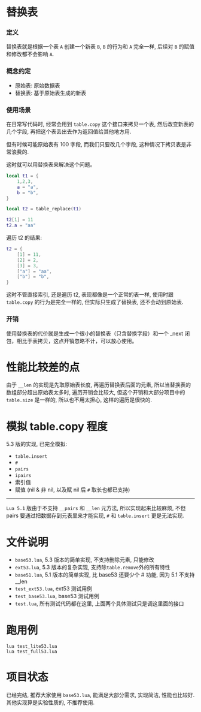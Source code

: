 # 替换表
### 定义
替换表就是根据一个表 `A` 创建一个新表 `B`, `B` 的行为和 `A` 完全一样, 后续对 `B` 的赋值和修改都不会影响 `A`.

### 概念约定
* 原始表: 原始数据表
* 替换表: 基于原始表生成的新表

### 使用场景
在日常写代码时, 经常会用到 `table.copy` 这个接口来拷贝一个表, 然后改变新表的几个字段, 再把这个表丢出去作为返回值给其他地方用.

但有时候可能原始表有 100 字段, 而我们只要改几个字段, 这种情况下拷贝表是非常浪费的.

这时就可以用替换表来解决这个问题。

```lua
local t1 = {
    1,2,3,
    a = "a",
    b = "b",
}

local t2 = table_replace(t1)

t2[1] = 11
t2.a = "aa"
```

遍历 t2 的结果:
```lua
t2 = {
    [1] = 11,
    [2] = 2,
    [3] = 3,
    ["a"] = "aa",
    ["b"] = "b",
}
```

这时不管直接索引, 还是遍历 t2, 表现都像是一个正常的表一样, 使用时跟 `table.copy` 的行为是完全一样的, 但实际只生成了替换表, 还不会动到原始表.

### 开销
使用替换表的代价就是生成一个很小的替换表（只含替换字段）和一个 _next 闭包，相比于表拷贝，这点开销忽略不计，可以放心使用。

# 性能比较差的点
由于 `__len` 的实现是先取原始表长度, 再遍历替换表后面的元素, 所以当替换表的数组部分超出原始表太多时, 遍历开销会比较大, 但这个开销和大部分项目中的 `table.size` 是一样的, 所以也不用太担心, 这样的遍历是很快的.

# 模拟 table.copy 程度
5.3 版的实现, 已完全模拟:
* `table.insert`
* `#`
* `pairs`
* `ipairs`
* 索引值
* 赋值 (nil & 非 nil, 以及赋 nil 后 `#` 取长也都已支持)

***

`Lua 5.1` 版由于不支持 `__pairs` 和 `__len` 元方法, 所以实现起来比较麻烦, 不但 pairs 要通过把数据存到元表里来才能实现, `#` 和 `table.insert` 更是无法实现.

# 文件说明
* `base53.lua`, 5.3 版本的简单实现, 不支持删除元素, 只能修改
* `ext53.lua`, 5.3 版本的复杂实现, 支持除`table.remove`外的所有特性
* `base51.lua`, 5.1 版本的简单实现, 比 base53 还要少个 # 功能, 因为 5.1 不支持 __len
* `test_ext53.lua`, ext53 测试用例
* `test_base53.lua`, base53 测试用例
* `test.lua`, 所有测试代码都在这里, 上面两个具体测试只是调这里面的接口

# 跑用例
```base
lua test_lite53.lua
lua test_full53.lua
```

# 项目状态
已经完结, 推荐大家使用 `base53.lua`, 能满足大部分需求, 实现简洁, 性能也比较好.  
其他实现算是实验性质的, 不推荐使用.
